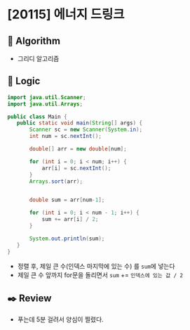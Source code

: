 # [20115] 에너지 드링크

## :pushpin: **Algorithm**

+ 그리디 알고리즘

## :round_pushpin: **Logic**

 ```java
import java.util.Scanner;
import java.util.Arrays;

public class Main {
    public static void main(String[] args) {
        Scanner sc = new Scanner(System.in);
        int num = sc.nextInt();

        double[] arr = new double[num];

        for (int i = 0; i < num; i++) {
            arr[i] = sc.nextInt();
        }
        Arrays.sort(arr);


        double sum = arr[num-1];

        for (int i = 0; i < num - 1; i++) {
            sum += arr[i] / 2;
        }

        System.out.println(sum);
    }
}
 ```
- 정렬 후, 제일 큰 수(인덱스 마지막에 있는 수) 를 `sum`에 넣는다
- 제일 큰 수 앞까지 for문을 돌리면서 `sum` += `인덱스에 있는 값 / 2`

## :black_nib: **Review**

- 푸는데 5분 걸려서 양심이 찔렸다.